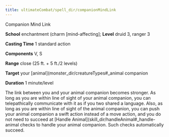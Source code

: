 ```yaml
---
title: ultimateCombat/spell_dir/companionMindLink
---
```

Companion Mind Link

**School** enchantment (charm [mind-affecting]; **Level** druid 3, ranger 3

**Casting Time** 1 standard action

**Components** V, S

**Range** close (25 ft. + 5 ft./2 levels)

**Target** your [animal](monster_dir/creatureTypes#_animal companion

**Duration** 1 minute/level

The link between you and your animal companion becomes stronger. As long as you are within line of sight of your animal companion, you can telepathically communicate with it as if you two shared a language. Also, as long as you are within line of sight of the animal companion, you can push your animal companion a swift action instead of a move action, and you do not need to succeed at [Handle Animal](skill_dir/handleAnimal#_handle-animal checks to handle your animal companion. Such checks automatically succeed.

